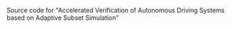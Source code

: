 Source code for "Accelerated Verification of Autonomous Driving Systems based on Adaptive Subset Simulation"
